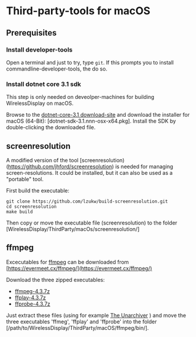 # Third-party-tools for macOS

## Prerequisites

### Install developer-tools

Open a terminal and just to try, type `git`. If this prompts you to install
commandline-developer-tools, the do so.

### Install dotnet core 3.1 sdk

This step is only needed on deveolper-machines for building WirelessDisplay
on macOS.

Browse to the [dotnet-core-3.1 download-site](https://dotnet.microsoft.com/download/dotnet-core/3.1)
and download the installer for macOS (64-Bit): [dotnet-sdk-3.1.nnn-osx-x64.pkg].
Install the SDK by double-clicking the downloaded file.


## screenresolution

A modified version of the tool 
[screenresolution)(https://github.com/jhford/screenresolution)
is needed for managing screen-resolutions. It could be installed, but
it can also be used as a "portable" tool.

First build the executable:

```
git clone https://github.com/lzukw/build-screenresolution.git
cd screenresolution
make build
```

Then copy or move the executable file (screenresolution) to the folder
[WirelessDisplay/ThirdParty/macOs/screenresolution/]

## ffmpeg

Excecutables for [ffmpeg](https://ffmpeg.org) can be downloaded from
[https://evermeet.cx/ffmpeg/](https://evermeet.cx/ffmpeg/)

Download the three zipped executables:

- [ffmpeg-4.3.7z](https://evermeet.cx/ffmpeg/ffmpeg-4.3.7z)
- [ffplay-4.3.7z](https://evermeet.cx/ffmpeg/ffplay-4.3.7z)
- [ffprobe-4.3.7z](https://evermeet.cx/ffmpeg/ffprobe-4.3.7z)

Just extract these files (using for example 
[The Unarchiver](https://theunarchiver.com) ) and
move the three executables 'ffmeg', 'ffplay' and 'ffprobe' into the
folder [/path/to/WirelessDisplay/ThirdParty/macOS/ffmpeg/bin/].


